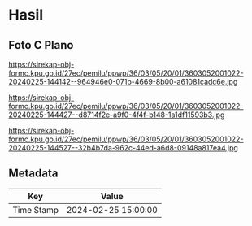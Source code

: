 # Hasil

## Foto C Plano

https://sirekap-obj-formc.kpu.go.id/27ec/pemilu/ppwp/36/03/05/20/01/3603052001022-20240225-144142--964946e0-071b-4669-8b00-a61081cadc6e.jpg

https://sirekap-obj-formc.kpu.go.id/27ec/pemilu/ppwp/36/03/05/20/01/3603052001022-20240225-144427--d8714f2e-a9f0-4f4f-b148-1a1df11593b3.jpg

https://sirekap-obj-formc.kpu.go.id/27ec/pemilu/ppwp/36/03/05/20/01/3603052001022-20240225-144527--32b4b7da-962c-44ed-a6d8-09148a817ea4.jpg


## Metadata

| Key        | Value               |
| ---------- | ------------------- |
| Time Stamp | 2024-02-25 15:00:00 |



